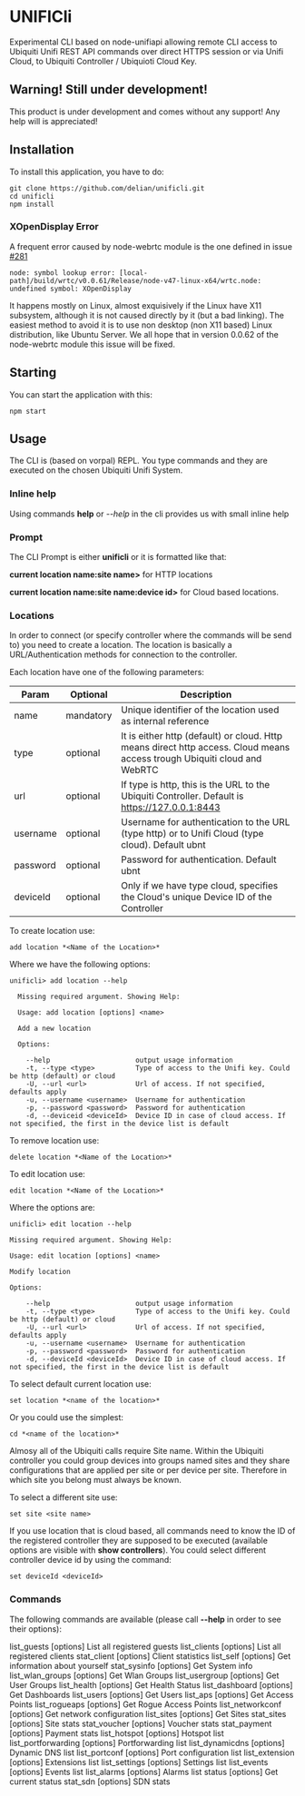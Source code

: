# UNIFICli
Experimental CLI based on node-unifiapi allowing remote CLI access to Ubiquiti Unifi REST API commands over direct HTTPS session or via Unifi Cloud, to Ubiquiti Controller / Ubiquioti Cloud Key.

## Warning! Still under development!
This product is under development and comes without any support!
Any help will is appreciated!

## Installation
To install this application, you have to do:

    git clone https://github.com/delian/unificli.git
    cd unificli
    npm install

### XOpenDisplay Error
A frequent error caused by node-webrtc module is the one defined in issue [#281](https://github.com/js-platform/node-webrtc/issues/281)

    node: symbol lookup error: [local-path]/build/wrtc/v0.0.61/Release/node-v47-linux-x64/wrtc.node: undefined symbol: XOpenDisplay

It happens mostly on Linux, almost exquisively if the Linux have X11 subsystem, although it is not caused directly by it (but a bad linking).
The easiest method to avoid it is to use non desktop (non X11 based) Linux distribution, like Ubuntu Server. We all hope that in version 0.0.62 of the node-webrtc module this issue will be fixed.

## Starting
You can start the application with this:

    npm start

## Usage
The CLI is (based on vorpal) REPL.
You type commands and they are executed on the chosen Ubiquiti Unifi System.

### Inline help
Using commands **help** or *<command>* *--help* in the cli provides us with small inline help

### Prompt
The CLI Prompt is either **unificli** or it is formatted like that:

**current location name:site name>** for HTTP locations

**current location name:site name:device id>** for Cloud based locations.


### Locations
In order to connect (or specify controller where the commands will be send to) you need to create a location.
The location is basically a URL/Authentication methods for connection to the controller.

Each location have one of the following parameters:

| Param | Optional | Description |
| --- | --- | --- |
| name | mandatory | Unique identifier of the location used as internal reference |
| type | optional | It is either http (default) or cloud. Http means direct http access. Cloud means access trough Ubiquiti cloud and WebRTC |
| url | optional | If type is http, this is the URL to the Ubiquiti Controller. Default is https://127.0.0.1:8443 |
| username | optional | Username for authentication to the URL (type http) or to Unifi Cloud (type cloud). Default ubnt |
| password | optional | Password for authentication. Default ubnt |
| deviceId | optional | Only if we have type cloud, specifies the Cloud's unique Device ID of the Controller |

To create location use:

    add location *<Name of the Location>*

Where we have the following options:

    unificli> add location --help
    
      Missing required argument. Showing Help:
    
      Usage: add location [options] <name>
    
      Add a new location

      Options:
    
        --help                     output usage information
        -t, --type <type>          Type of access to the Unifi key. Could be http (default) or cloud
        -U, --url <url>            Url of access. If not specified, defaults apply
        -u, --username <username>  Username for authentication
        -p, --password <password>  Password for authentication
        -d, --deviceid <deviceId>  Device ID in case of cloud access. If not specified, the first in the device list is default

To remove location use:

    delete location *<Name of the Location>*

To edit location use:

    edit location *<Name of the Location>*

Where the options are:

    unificli> edit location --help

    Missing required argument. Showing Help:

    Usage: edit location [options] <name>

    Modify location

    Options:

        --help                     output usage information
        -t, --type <type>          Type of access to the Unifi key. Could be http (default) or cloud
        -U, --url <url>            Url of access. If not specified, defaults apply
        -u, --username <username>  Username for authentication
        -p, --password <password>  Password for authentication
        -d, --deviceId <deviceId>  Device ID in case of cloud access. If not specified, the first in the device list is default

To select default current location use:

    set location *<name of the location>*

Or you could use the simplest:

    cd *<name of the location>*

Almosy all of the Ubiquiti calls require Site name. Within the Ubiquiti controller you could group devices into groups named sites and they share configurations that are applied per site or per device per site. Therefore in which site you belong must always be known.

To select a different site use:

    set site <site name>

If you use location that is cloud based, all commands need to know the ID of the registered controller they are supposed to be executed (available options are visible with **show controllers**).
You could select different controller device id by using the command:

    set deviceId <deviceId>

### Commands

The following commands are available (please call **<command> --help** in order to see their options):

list_guests [options]                List all registered guests
list_clients [options]               List all registered clients
stat_client [options]                Client statistics
list_self [options]                  Get information about yourself
stat_sysinfo [options]               Get System info
list_wlan_groups [options]           Get Wlan Groups
list_usergroup [options]             Get User Groups
list_health [options]                Get Health Status
list_dashboard [options]             Get Dashboards
list_users [options]                 Get Users
list_aps [options]                   Get Access Points
list_rogueaps [options]              Get Rogue Access Points
list_networkconf [options]           Get network configuration
list_sites [options]                 Get Sites
stat_sites [options]                 Site stats
stat_voucher [options]               Voucher stats
stat_payment [options]               Payment stats
list_hotspot [options]               Hotspot list
list_portforwarding [options]        Portforwarding list
list_dynamicdns [options]            Dynamic DNS list
list_portconf [options]              Port configuration list
list_extension [options]             Extensions list
list_settings [options]              Settings list
list_events [options]                Events list
list_alarms [options]                Alarms list
status [options]                     Get current status
stat_sdn [options]                   SDN stats
